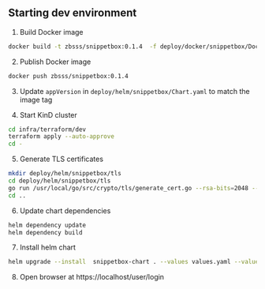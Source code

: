 ## Starting dev environment
1. Build Docker image
```bash
docker build -t zbsss/snippetbox:0.1.4  -f deploy/docker/snippetbox/Dockerfile .
```

2. Publish Docker image
```bash
docker push zbsss/snippetbox:0.1.4
```

3. Update `appVersion` in `deploy/helm/snippetbox/Chart.yaml` to match the image tag

4. Start KinD cluster
```bash
cd infra/terraform/dev
terraform apply --auto-approve
cd -
```

5. Generate TLS certificates
```bash
mkdir deploy/helm/snippetbox/tls
cd deploy/helm/snippetbox/tls
go run /usr/local/go/src/crypto/tls/generate_cert.go --rsa-bits=2048 --host=localhost
cd ..
```

6. Update chart dependencies
```bash
helm dependency update
helm dependency build
```

7. Install helm chart
```bash
helm upgrade --install  snippetbox-chart . --values values.yaml --values environments/dev.values.yaml
```

8. Open browser at https://localhost/user/login
